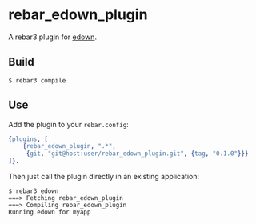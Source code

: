 rebar_edown_plugin
==================

A rebar3 plugin for [edown](https://github.com/esl/edown).

Build
-----

```
$ rebar3 compile
```

Use
---

Add the plugin to your `rebar.config`:

```erlang
{plugins, [
    {rebar_edown_plugin, ".*",
     {git, "git@host:user/rebar_edown_plugin.git", {tag, "0.1.0"}}}
]}.
```

Then just call the plugin directly in an existing application:

```
$ rebar3 edown
===> Fetching rebar_edown_plugin
===> Compiling rebar_edown_plugin
Running edown for myapp
```
